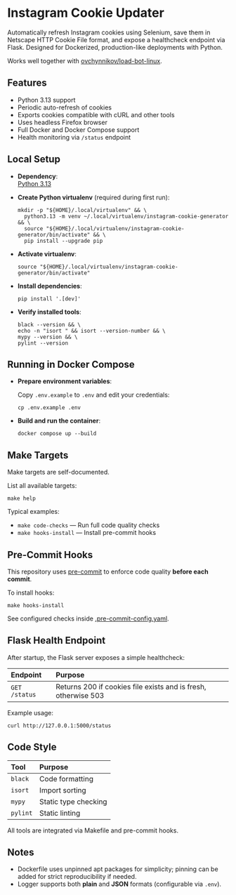 # Instagram Cookie Updater

Automatically refresh Instagram cookies using Selenium, save them in Netscape HTTP Cookie File format, and expose a healthcheck endpoint via Flask.
Designed for Dockerized, production-like deployments with Python.

Works well together with [ovchynnikov/load-bot-linux](https://github.com/ovchynnikov/load-bot-linux).

## Features

- Python 3.13 support
- Periodic auto-refresh of cookies
- Exports cookies compatible with cURL and other tools
- Uses headless Firefox browser
- Full Docker and Docker Compose support
- Health monitoring via `/status` endpoint

## Local Setup

- **Dependency**:  
  [Python 3.13](https://www.python.org/)

- **Create Python virtualenv** (required during first run):

  ```shell
  mkdir -p "${HOME}/.local/virtualenv" && \
    python3.13 -m venv ~/.local/virtualenv/instagram-cookie-generator && \
    source "${HOME}/.local/virtualenv/instagram-cookie-generator/bin/activate" && \
    pip install --upgrade pip
  ```

- **Activate virtualenv**:

  ```shell
  source "${HOME}/.local/virtualenv/instagram-cookie-generator/bin/activate"
  ```

- **Install dependencies**:

  ```shell
  pip install '.[dev]'
  ```

- **Verify installed tools**:

  ```shell
  black --version && \
  echo -n "isort " && isort --version-number && \
  mypy --version && \
  pylint --version
  ```

## Running in Docker Compose

- **Prepare environment variables**:

  Copy `.env.example` to `.env` and edit your credentials:

  ```shell
  cp .env.example .env
  ```

- **Build and run the container**:

  ```shell
  docker compose up --build
  ```

## Make Targets

Make targets are self-documented.

List all available targets:

```shell
make help
```

Typical examples:

- `make code-checks` — Run full code quality checks
- `make hooks-install` — Install pre-commit hooks

## Pre-Commit Hooks

This repository uses [pre-commit](https://pre-commit.com/) to enforce code quality **before each commit**.

To install hooks:

```shell
make hooks-install
```

See configured checks inside [.pre-commit-config.yaml](./.pre-commit-config.yaml).

## Flask Health Endpoint

After startup, the Flask server exposes a simple healthcheck:

| Endpoint      | Purpose                                                        |
|:--------------|:---------------------------------------------------------------|
| `GET /status` | Returns 200 if cookies file exists and is fresh, otherwise 503 |

Example usage:

```shell
curl http://127.0.0.1:5000/status
```

## Code Style

| Tool     | Purpose               |
|:---------|:----------------------|
| `black`  | Code formatting       |
| `isort`  | Import sorting        |
| `mypy`   | Static type checking  |
| `pylint` | Static linting        |

All tools are integrated via Makefile and pre-commit hooks.

## Notes

- Dockerfile uses unpinned apt packages for simplicity; pinning can be added for strict reproducibility if needed.
- Logger supports both **plain** and **JSON** formats (configurable via `.env`).
